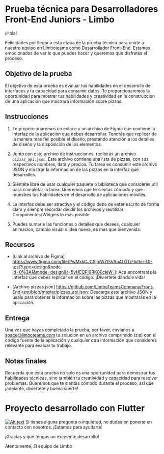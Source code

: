 # Prueba técnica para Desarrolladores Front-End Juniors - Limbo

¡Hola!

Felicidades por llegar a esta etapa de la prueba técnica para unirte a nuestro equipo en Limboteams como Desarrollador Front-End. Estamos emocionados de ver lo que puedes hacer y queremos que disfrutes el proceso.

## Objetivo de la prueba

El objetivo de esta prueba es evaluar tus habilidades en el desarrollo de interfaces y tu capacidad para consumir datos. Te proporcionaremos la oportunidad para mostrar tus habilidades y creatividad en la construcción de una aplicación que mostrará información sobre pizzas.

## Instrucciones

1. Te proporcionaremos un enlace a un archivo de Figma que contiene la interfaz de la aplicación que debes desarrollar. Tendrás que replicar de la manera mas fiel posible el diseño, prestando atención a los detalles de diseño y la disposición de los elementos.

2. Junto con este archivo de instrucciones, recibirás un archivo `pizzas_api.json`. Este archivo contiene una lista de pizzas, con sus respectivos nombres, data y precios. Tu tarea es consumir este archivo JSON y mostrar la información de las pizzas en la interfaz que desarrolles.

3. Siéntete libre de usar cualquier paquete o biblioteca que consideres útil para completar la tarea. Queremos que te sientas cómodo y que muestres tus habilidades en el desarrollo de aplicaciones móviles.

4. La interfaz debe ser atractiva y el código debe de estar escrito de forma clara y siempre recordar dividir los archivos y reutilizar Componentes/Widgets lo más posible.

5. Puedes sumarle las funciones o detalles que desees, cualquier animacion, cambio visual o idea nueva, es mas que bienvenida.

## Recursos

- [Link al archivo de Figma] <https://www.figma.com/file/PwMkkCJC9jmWZlSVAn4LGT/Flutter-UI-test?type=design&node-id=0%3A1&mode=design&t=5yHEQPI9RK80cleW-1>: Aca encontrarás la interfaz que debes replicar en el código. ¡Diviértete dándole vida!

- [Archivo pizzas.json] <https://github.com/LimboTeamsCompany/Front-End-test/blob/master/pizzas_api.json>: Descarga este archivo JSON y úsalo para obtener la información sobre las pizzas que mostrarás en la aplicación.

## Entrega

Una vez que hayas completado la prueba, por favor, envíanos a <space@limboteams.com> tu solución en un archivo comprimido (zip) con el código fuente de la aplicación y cualquier otra información que consideres relevante para evaluar tu trabajo.

## Notas finales

Recuerda que esta prueba no solo es una oportunidad para demostrar tus habilidades técnicas, sino también tu creatividad y capacidad para resolver problemas. Queremos que te sientas cómodo durante el proceso, así que ¡adelante, diviértete y buena suerte!

# Proyecto desarrollado con Flutter


[![Alt text](https://www.youtube.com/shorts/U3JxlSUR-wI/0.jpg)](https://www.youtube.com/shorts/U3JxlSUR-wI)
Si tienes alguna pregunta o inquietud, no dudes en ponerte en contacto con nosotros. ¡Estamos para ayudarte!

¡Gracias y que tengas un excelente desarrollo!

Atentamente,
El equipo de Limbo

